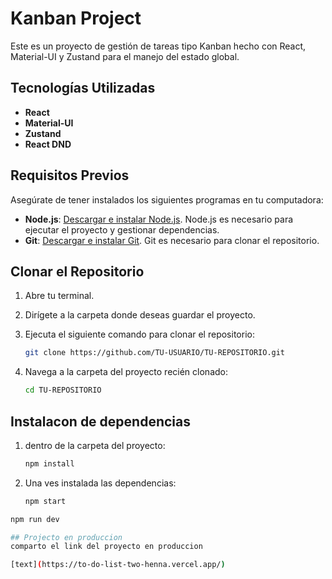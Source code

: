 # Kanban Project

Este es un proyecto de gestión de tareas tipo Kanban hecho con React, Material-UI y Zustand para el manejo del estado global.

## Tecnologías Utilizadas

- **React**
- **Material-UI**
- **Zustand**
- **React DND**

## Requisitos Previos

Asegúrate de tener instalados los siguientes programas en tu computadora:

- **Node.js**: [Descargar e instalar Node.js](https://nodejs.org/). Node.js es necesario para ejecutar el proyecto y gestionar dependencias.
- **Git**: [Descargar e instalar Git](https://git-scm.com/). Git es necesario para clonar el repositorio.

## Clonar el Repositorio

1. Abre tu terminal.
2. Dirígete a la carpeta donde deseas guardar el proyecto.
3. Ejecuta el siguiente comando para clonar el repositorio:

   ```bash
   git clone https://github.com/TU-USUARIO/TU-REPOSITORIO.git

   ```

4. Navega a la carpeta del proyecto recién clonado:

   ```bash
   cd TU-REPOSITORIO
   ```

## Instalacon de dependencias

1. dentro de la carpeta del proyecto:

   ```bash
   npm install

   ```

2. Una ves instalada las dependencias:
   ```bash
   npm start
   ```

```bash
npm run dev

## Projecto en produccion
comparto el link del proyecto en produccion

[text](https://to-do-list-two-henna.vercel.app/)
```
